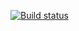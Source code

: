 [![Build status](https://ci.appveyor.com/api/projects/status/9wyxkjxync7d6dv9?svg=true)](https://ci.appveyor.com/project/Rimma-StupaZ7/bdd)
